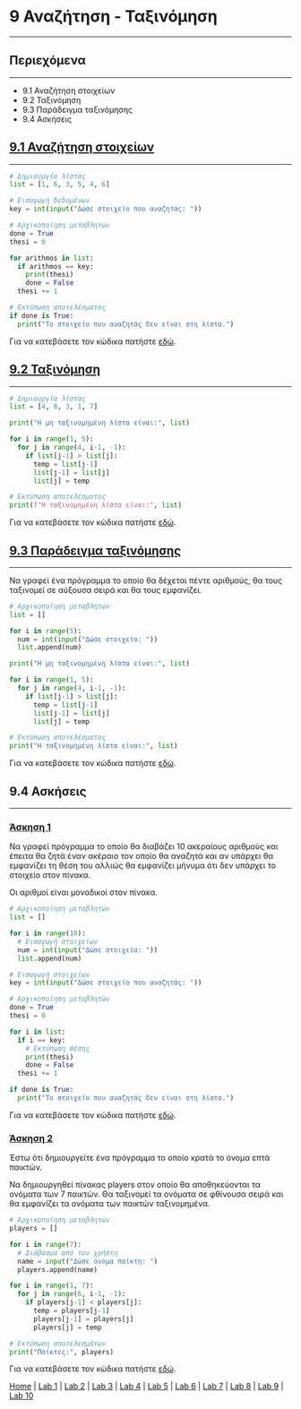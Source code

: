 # 9 Αναζήτηση - Ταξινόμηση

---

## Περιεχόμενα

---

- 9.1 Αναζήτηση στοιχείων
- 9.2 Ταξινόμηση
- 9.3 Παράδειγμα ταξινόμησης
- 9.4 Ασκήσεις

## [9.1 Αναζήτηση στοιχείων](source/lab_09/lab_09_example_1.py)

---

```python
# Δημιουργία λίστας
list = [1, 6, 3, 5, 4, 6]

# Εισαγωγή δεδομένων
key = int(input("Δώσε στοιχείο που αναζητάς: "))

# Αρχικοποίηση μεταβλητών
done = True
thesi = 0

for arithmos in list:
  if arithmos == key:
    print(thesi)
    done = False
  thesi += 1

# Εκτύπωση αποτελέσματος
if done is True:
  print("Το στοιχείο που αναζητάς δεν είναι στη λίστα.")
```

Για να κατεβάσετε τον κώδικα πατήστε [εδώ](source/lab_09/lab_09_example_1.py).

## [9.2 Ταξινόμηση](source/lab_09/lab_09_example_2.py)

---

```python
# Δημιουργία λίστας
list = [4, 8, 3, 1, 7]

print("H μη ταξινομημένη λίστα είναι:", list)

for i in range(1, 5):
  for j in range(4, i-1, -1):
    if list[j-1] > list[j]:
      temp = list[j-1]
      list[j-1] = list[j]
      list[j] = temp

# Εκτύπωση αποτελέσματος
print(f"H ταξινομημένη λίστα είναι:", list)
```

Για να κατεβάσετε τον κώδικα πατήστε [εδώ](source/lab_09/lab_09_example_2.py).

## [9.3 Παράδειγμα ταξινόμησης](source/lab_09/lab_09_example_3.py)

---

Να γραφεί ένα πρόγραμμα το οποίο θα δέχεται πέντε αριθμούς, θα τους ταξινομεί σε αύξουσα σειρά και θα τους εμφανίζει.

```python
# Αρχικοποίηση μεταβλητών
list = []

for i in range(5):
  num = int(input("Δώσε στοιχείο: "))
  list.append(num)

print("H μη ταξινομημένη λίστα είναι:", list)

for i in range(1, 5):
  for j in range(4, i-1, -1):
    if list[j-1] > list[j]:
      temp = list[j-1]
      list[j-1] = list[j]
      list[j] = temp

# Εκτύπωση αποτελέσματος
print("H ταξινομημένη λίστα είναι:", list)
```

Για να κατεβάσετε τον κώδικα πατήστε [εδώ](source/lab_09/lab_09_example_3.py).

## 9.4 Ασκήσεις

---

### [Άσκηση 1](source/lab_09/lab_09_exercise_1.py)

Να γραφεί πρόγραμμα το οποίο θα διαβάζει 10 ακεραίους αριθμούς και έπειτα θα ζητά έναν ακέραιο τον οποίο θα αναζητά και αν υπάρχει θα εμφανίζει τη θέση του αλλιώς θα εμφανίζει μήνυμα ότι δεν υπάρχει το στοιχείο στον πίνακα.

Οι αριθμοί είναι μοναδικοί στον πίνακα.

```python
# Αρχικοποίηση μεταβλητών
list = []

for i in range(10):
  # Εισαγωγή στοιχείων
  num = int(input("Δώσε στοιχεία: "))
  list.append(num)

# Εισαγωγή στοιχείων
key = int(input("Δώσε στοιχείο που αναζητάς: "))

# Αρχικοποίηση μεταβλητών
done = True
thesi = 0

for i in list:
  if i == key:
    # Εκτύπωση θέσης
    print(thesi)
    done = False
  thesi += 1

if done is True:
  print("To στοιχείο που αναζητάς δεν είναι στη λίστα.")
```

Για να κατεβάσετε τον κώδικα πατήστε [εδώ](source/lab_09/lab_09_exercise_1.py).

### [Άσκηση 2](source/lab_09/lab_09_exercise_2.py)

Έστω ότι δημιουργείτε ένα πρόγραμμα το οποίο κρατά το όνομα επτά παικτών.

Να δημιουργηθεί πίνακας players στον οποίο θα αποθηκεύονται τα ονόματα των 7 παικτών. Θα ταξινομεί τα ονόματα σε φθίνουσα σειρά και θα εμφανίζει τα ονόματα των παικτών ταξινομημένα.

```python
# Αρχικοποίηση μεταβλητών
players = []

for i in range(7):
  # Διάβασμα από τον χρήστη
  name = input("Δώσε όνομα παίκτη: ")
  players.append(name)

for i in range(1, 7):
  for j in range(6, i-1, -1):
    if players[j-1] < players[j]:
      temp = players[j-1]
      players[j-1] = players[j]
      players[j] = temp

# Εκτύπωση αποτελεσμάτων
print("Παίκτες:", players)
```

Για να κατεβάσετε τον κώδικα πατήστε [εδώ](source/lab_09/lab_09_exercise_2.py).

[Home](../README.md) | [Lab 1](lab_01.md) | [Lab 2](lab_02.md) | [Lab 3](lab_03.md) | [Lab 4](lab_04.md) | [Lab 5](lab_05.md) | [Lab 6](lab_06.md) | [Lab 7](lab_07.md) | [Lab 8](lab_08.md) | [Lab 9](lab_09.md) | [Lab 10](lab_10.md)
